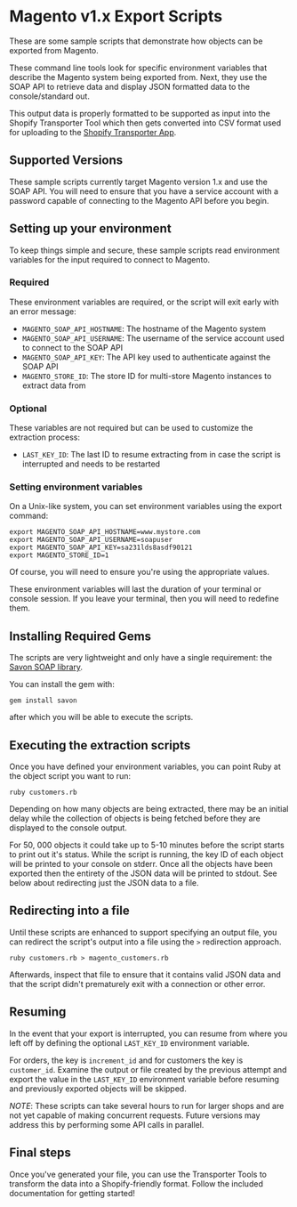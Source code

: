 # Magento v1.x Export Scripts

These are some sample scripts that demonstrate how objects can be exported from Magento.

These command line tools look for specific environment variables that describe the Magento system being exported from. Next, they use the SOAP API to retrieve data and display JSON formatted data to the console/standard out.

This output data is properly formatted to be supported as input into the Shopify Transporter Tool which then gets converted into CSV format used for uploading to the [Shopify Transporter App](https://apps.shopify.com/transporter).

## Supported Versions

These sample scripts currently target Magento version 1.x and use the SOAP API.  You will need to ensure that you have a service account with a password capable of connecting to the Magento API before you begin.

## Setting up your environment

To keep things simple and secure, these sample scripts read environment variables for the input required to connect to Magento.

### Required

These environment variables are required, or the script will exit early with an error message:

* `MAGENTO_SOAP_API_HOSTNAME`: The hostname of the Magento system
* `MAGENTO_SOAP_API_USERNAME`: The username of the service account used to connect to the SOAP API
* `MAGENTO_SOAP_API_KEY`: The API key used to authenticate against the SOAP API
* `MAGENTO_STORE_ID`: The store ID for multi-store Magento instances to extract data from

### Optional

These variables are not required but can be used to customize the extraction process:

* `LAST_KEY_ID`: The last ID to resume extracting from in case the script is interrupted and needs to be restarted



### Setting environment variables

On a Unix-like system, you can set environment variables using the export command:

```
export MAGENTO_SOAP_API_HOSTNAME=www.mystore.com
export MAGENTO_SOAP_API_USERNAME=soapuser
export MAGENTO_SOAP_API_KEY=sa231lds8asdf90121
export MAGENTO_STORE_ID=1
```

Of course, you will need to ensure you're using the appropriate values.  

These environment variables will last the duration of your terminal or console session.  If you leave your terminal, then you will need to redefine them.

## Installing Required Gems

The scripts are very lightweight and only have a single requirement: the [Savon SOAP library](http://savonrb.com/).

You can install the gem with:

```
gem install savon
```

after which you will be able to execute the scripts.

## Executing the extraction scripts

Once you have defined your environment variables, you can point Ruby at the object script you want to run:

```
ruby customers.rb
```

Depending on how many objects are being extracted, there may be an initial delay while the collection of objects is being fetched before they are displayed to the console output.

For 50, 000 objects it could take up to 5-10 minutes before the script starts to print out it's status.  While the script is running, the key ID of each object will be printed to your console on stderr.  Once all the objects have been exported then the entirety of the JSON data will be printed to stdout.  See below about redirecting just the JSON data to a file.

## Redirecting into a file

Until these scripts are enhanced to support specifying an output file, you can redirect the script's output into a file using the `>` redirection approach.

```
ruby customers.rb > magento_customers.rb
```

Afterwards, inspect that file to ensure that it contains valid JSON data and that the script didn't prematurely exit with a connection or other error.

## Resuming

In the event that your export is interrupted, you can resume from where you left off by defining the optional `LAST_KEY_ID` environment variable.

For orders, the key is `increment_id` and for customers the key is `customer_id`.  Examine the output or file created by the previous attempt and export the value in the `LAST_KEY_ID` environment variable before resuming and previously exported objects will be skipped.

*NOTE*: These scripts can take several hours to run for larger shops and are not yet capable of making concurrent requests.  Future versions may address this by performing some API calls in parallel.

## Final steps

Once you've generated your file, you can use the Transporter Tools to transform the data into a Shopify-friendly format. Follow the included documentation for getting started!
